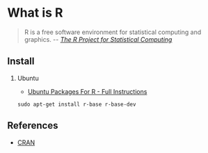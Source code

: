 # What is R

> R is a free software environment for statistical computing and graphics.
> -- _[The R Project for Statistical Computing]_

## Install

1. Ubuntu
    - [Ubuntu Packages For R - Full Instructions]

    ```console
    sudo apt-get install r-base r-base-dev
    ```

## References

- [CRAN]

[CRAN]: https://cran.r-project.org/
[The R Project for Statistical Computing]: https://www.r-project.org/
[Ubuntu Packages For R - Full Instructions]: https://cran.r-project.org/bin/linux/ubuntu/fullREADME.html

